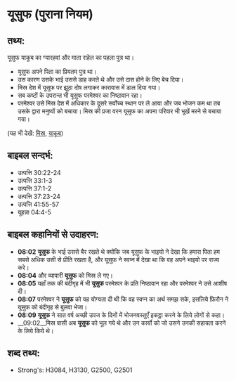 # यूसुफ (पुराना नियम) #

## तथ्य: ##

यूसुफ याकूब का ग्यारहवां और माता राहेल का पहला पुत्र था।

* यूसुफ अपने पिता का प्रियतम पुत्र था।
* उस कारण उसके भाई उससे डाह करते थे और उसे दास होने के लिए बेच दिया।
* मिस्र देश में यूसुफ पर झूठा दोष लगाकर कारावास में डाल दिया गया।
* सब कष्टों के उपरान्त भी यूसुफ परमेश्वर का निष्ठावान रहा।
* परमेश्वर उसे मिस्र देश में अधिकार के दूसरे सर्वोच्च स्थान पर ले आया और जब भोजन कम था तब उसके द्वारा मनुष्यों को बचाया। मिस्र की प्रजा वरन यूसुफ का अपना परिवार भी भूखें मरने से बचाया गया।

(यह भी देखें: [मिस्र](../egypt.md), [याकूब](../jacob.md))

## बाइबल सन्दर्भ: ##

* उत्पत्ति 30:22-24
* उत्पत्ति 33:1-3
* उत्पत्ति 37:1-2
* उत्पत्ति 37:23-24
* उत्पत्ति 41:55-57
* यूहन्ना 04:4-5

## बाइबल कहानियों से उदाहरण: ##

* __08:02__ __यूसुफ__ के भाई उससे बैर रखते थे क्योंकि जब यूसुफ के भाइयो ने देखा कि हमारा पिता हम सबसे अधिक उसी से प्रीति रखता है, और यूसुफ ने स्वप्न में देखा था कि वह अपने भाइयो पर राज्य करे।
* __08:04__ और व्यापारी __यूसुफ__ को मिस्र ले गए।
* __08:05__  यहाँ तक की बंदीगृह में भी __यूसुफ__ परमेश्वर के प्रति निष्ठावान रहा और परमेश्वर ने उसे आशीष दी।
* __08:07__ परमेश्वर ने __यूसुफ__ को यह योग्यता दी थी कि वह स्वप्न का अर्थ समझ सके, इसलिये फ़िरौन ने यूसुफ को बंदीगृह से बुलवा भेजा।
* __08:09__ __यूसुफ__ ने सात वर्ष अच्छी उपज के दिनों में भोजनवस्तुएँ इकट्ठा करने के लिये लोगों से कहा।
* __09:02__मिस्र वासी अब __यूसुफ__ को भूल गये थे और उन कार्यो को जो उसने उनकी सहायता करने के लिये किये थे।

## शब्द तथ्य: ##

* Strong's: H3084, H3130, G2500, G2501

